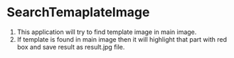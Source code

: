 # SearchTemaplateImage

1. This application will try to find template image in main image.
2. If template is found in main image then it will highlight that part with red box and save result as result.jpg file.
